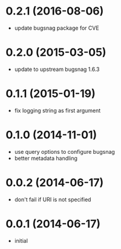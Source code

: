 # 0.2.1 (2016-08-06)

  * update bugsnag package for CVE

# 0.2.0 (2015-03-05)

  * update to upstream bugsnag 1.6.3

# 0.1.1 (2015-01-19)

  * fix logging string as first argument

# 0.1.0 (2014-11-01)

  * use query options to configure bugsnag
  * better metadata handling

# 0.0.2 (2014-06-17)

  * don't fail if URI is not specified

# 0.0.1 (2014-06-17)

  * initial

